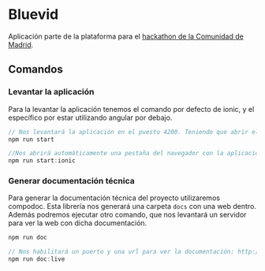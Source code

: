 # Bluevid

Aplicación parte de la plataforma para el [hackathon de la Comunidad de Madrid](https://vencealvirus.org/).

## Comandos

### Levantar la aplicación

Para la levantar la aplicación tenemos el comando por defecto de ionic, y el específico por estar utilizando angular por debajo.

```js
// Nos levantará la aplicación en el puesto 4200. Teniendo que abrir el navegador en http://localhost:4200
npm run start

//Nos abrirá automáticamente una pestaña del navegador con la aplicación en el puerto 8100
npm run start:ionic

```

### Generar documentación técnica

Para generar la documentación técnica del proyecto utilizaremos compodoc. Esta librería nos generará una carpeta `docs` con una web dentro. Además podremos ejecutar otro comando, que nos levantará un servidor para ver la web con dicha documentación.

```js
npm run doc

// Nos habilitará un puerto y una url para ver la documentación: http://127.0.0.1:8080
npm run doc:live

```
